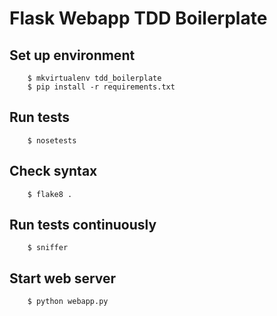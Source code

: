 Flask Webapp TDD Boilerplate
============================


Set up environment
------------------

        $ mkvirtualenv tdd_boilerplate
        $ pip install -r requirements.txt


Run tests
---------

        $ nosetests


Check syntax
------------

        $ flake8 .


Run tests continuously
----------------------

        $ sniffer


Start web server
----------------

        $ python webapp.py
